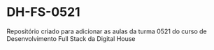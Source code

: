 # DH-FS-0521
Repositório criado para adicionar as aulas da turma 0521 do curso de Desenvolvimento Full Stack da Digital House
